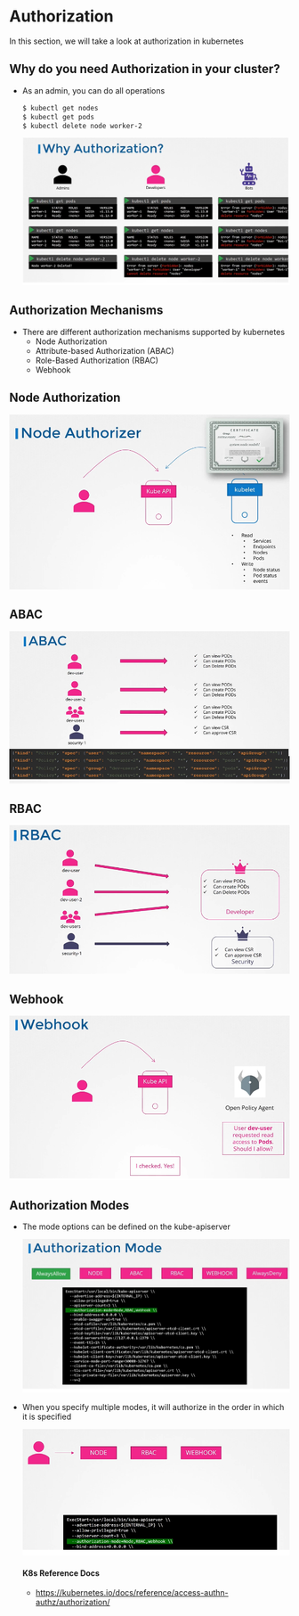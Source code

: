# Authorization
 
  
In this section, we will take a look at authorization in kubernetes

## Why do you need Authorization in your cluster?
- As an admin, you can do all operations
  ```
  $ kubectl get nodes
  $ kubectl get pods
  $ kubectl delete node worker-2
  ```
  
  ![at1](../../images/at1.PNG)
  
## Authorization Mechanisms
- There are different authorization mechanisms supported by kubernetes
  - Node Authorization
  - Attribute-based Authorization (ABAC)
  - Role-Based Authorization (RBAC)
  - Webhook
  
## Node Authorization

  ![node-auth](../../images/node-auth.png)
  
## ABAC

  ![abac](../../images/abac.PNG)
  
## RBAC

  ![rbac](../../images/rbac.PNG)

## Webhook
  
  ![webhook](../../images/webhook.PNG)
  
## Authorization Modes
- The mode options can be defined on the kube-apiserver

  ![mode](../../images/mode.PNG)
  
- When you specify multiple modes, it will authorize in the order in which it is specified

  ![mode1](../../images/mode1.PNG)
  
  
  #### K8s Reference Docs
  - https://kubernetes.io/docs/reference/access-authn-authz/authorization/
  
